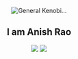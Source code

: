 <!-- Anish Rao's GitHub Profile README -->

<p align="center">
  <img src="https://media0.giphy.com/media/v1.Y2lkPTc5MGI3NjExc3F6Y2p0Ym50dmVhNTN1NjZ4bzB4NWRnZXhoMWYxZ3JlcWpueGs1eiZlcD12MV9pbnRlcm5hbF9naWZfYnlfaWQmY3Q9Zw/Nx0rz3jtxtEre/giphy.gif" alt="General Kenobi..." />
</p>

<h2 align="center">I am Anish Rao</h2>

<p align="center">
  <img src="https://img.shields.io/badge/Postdoc-University%20of%20Fribourg-blue?style=flat-square" />
  <img src="https://img.shields.io/badge/Location-Switzerland-orange?style=flat-square" />
</p>

